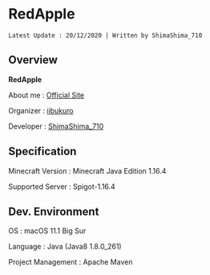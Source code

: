 # RedApple

```
Latest Update : 20/12/2020 | Written by ShimaShima_710
```
## Overview

 **RedApple**

About me : [Official Site](https://wikipedico.studio.site)

Organizer : [iibukuro](https://twitter.com/_ibukuro_)

Developer : [ShimaShima_710](https://twitter.com/ShimaShima_710)

## Specification

Minecraft Version : Minecraft Java Edition 1.16.4

Supported Server : Spigot-1.16.4

## Dev. Environment
OS : macOS 11.1 Big Sur

Language : Java (Java8 1.8.0_261)

Project Management : Apache Maven
